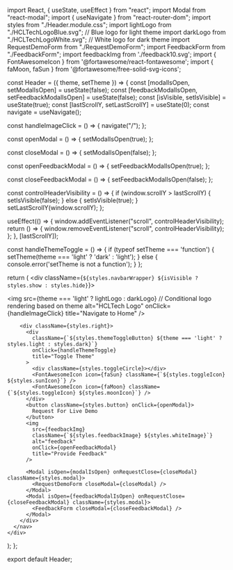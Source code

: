 import React, { useState, useEffect } from "react";
import Modal from "react-modal";
import { useNavigate } from "react-router-dom";
import styles from "./Header.module.css";
import lightLogo from "./HCLTechLogoBlue.svg"; // Blue logo for light theme
import darkLogo from "./HCLTechLogoWhite.svg"; // White logo for dark theme
import RequestDemoForm from "./RequestDemoForm";
import FeedbackForm from "./FeedbackForm";
import feedbackImg from './feedback10.svg';
import { FontAwesomeIcon } from '@fortawesome/react-fontawesome';
import { faMoon, faSun } from '@fortawesome/free-solid-svg-icons';

const Header = ({ theme, setTheme }) => {
  const [modalIsOpen, setModalIsOpen] = useState(false);
  const [feedbackModalIsOpen, setFeedbackModalIsOpen] = useState(false);
  const [isVisible, setIsVisible] = useState(true);
  const [lastScrollY, setLastScrollY] = useState(0);
  const navigate = useNavigate();

  const handleImageClick = () => {
    navigate("/");
  };

  const openModal = () => {
    setModalIsOpen(true);
  };

  const closeModal = () => {
    setModalIsOpen(false);
  };

  const openFeedbackModal = () => {
    setFeedbackModalIsOpen(true);
  };

  const closeFeedbackModal = () => {
    setFeedbackModalIsOpen(false);
  };

  const controlHeaderVisibility = () => {
    if (window.scrollY > lastScrollY) {
      setIsVisible(false);
    } else {
      setIsVisible(true);
    }
    setLastScrollY(window.scrollY);
  };

  useEffect(() => {
    window.addEventListener("scroll", controlHeaderVisibility);
    return () => {
      window.removeEventListener("scroll", controlHeaderVisibility);
    };
  }, [lastScrollY]);

  const handleThemeToggle = () => {
    if (typeof setTheme === 'function') {
      setTheme(theme === 'light' ? 'dark' : 'light');
    } else {
      console.error('setTheme is not a function');
    }
  };

  return (
    <div className={`${styles.navbarWrapper} ${isVisible ? styles.show : styles.hide}`}>
      <nav className={styles.header}>
        <div className={styles.logo}>
          <img
            src={theme === 'light' ? lightLogo : darkLogo} // Conditional logo rendering based on theme
            alt="HCLTech Logo"
            onClick={handleImageClick}
            title="Navigate to Home"
          />
        </div>
        
        <div className={styles.right}>
          <div
            className={`${styles.themeToggleButton} ${theme === 'light' ? styles.light : styles.dark}`}
            onClick={handleThemeToggle}
            title="Toggle Theme"
          >
            <div className={styles.toggleCircle}></div>
            <FontAwesomeIcon icon={faSun} className={`${styles.toggleIcon} ${styles.sunIcon}`} />
            <FontAwesomeIcon icon={faMoon} className={`${styles.toggleIcon} ${styles.moonIcon}`} />
          </div>
          <button className={styles.button} onClick={openModal}>
            Request For Live Demo
          </button>
          <img
            src={feedbackImg}
            className={`${styles.feedbackImage} ${styles.whiteImage}`}
            alt="feedback"
            onClick={openFeedbackModal}
            title="Provide Feedback"
          />
          
          <Modal isOpen={modalIsOpen} onRequestClose={closeModal} className={styles.modal}>
            <RequestDemoForm closeModal={closeModal} />
          </Modal>
          <Modal isOpen={feedbackModalIsOpen} onRequestClose={closeFeedbackModal} className={styles.modal}>
            <FeedbackForm closeModal={closeFeedbackModal} />
          </Modal>
        </div>
      </nav>
    </div>
  );
};

export default Header;
